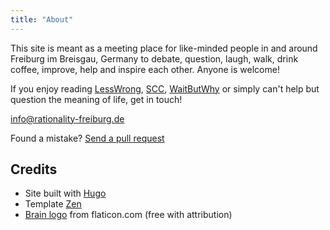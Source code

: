 ```yaml
---
title: "About"
---
```


This site is meant as a meeting place for like-minded people in and around Freiburg im Breisgau, Germany to debate, question, laugh, walk, drink coffee, improve, help and inspire each other. Anyone is welcome!

If you enjoy reading [LessWrong](https://www.lesswrong.com/), [SCC](https://slatestarcodex.com/), [WaitButWhy](https://waitbutwhy.com/) or simply can't help but question the meaning of life, get in touch!

info@rationality-freiburg.de

Found a mistake? [Send a pull request](https://github.com/omarkohl/rationality-freiburg.de)

## Credits

* Site built with [Hugo](https://gohugo.io)
* Template [Zen](https://github.com/frjo/hugo-theme-zen)
* [Brain logo](https://www.flaticon.com/premium-icon/brain_3288930) from flaticon.com (free with attribution)
